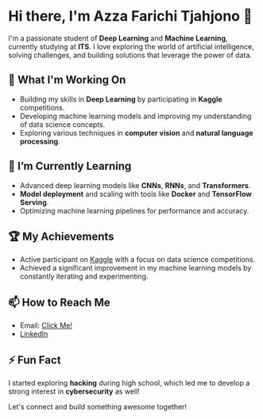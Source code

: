 # Hi there, I'm Azza Farichi Tjahjono 👋

I'm a passionate student of **Deep Learning** and **Machine Learning**, currently studying at **ITS**. I love exploring the world of artificial intelligence, solving challenges, and building solutions that leverage the power of data.

## 🔭 What I'm Working On
- Building my skills in **Deep Learning** by participating in **Kaggle** competitions.
- Developing machine learning models and improving my understanding of data science concepts.
- Exploring various techniques in **computer vision** and **natural language processing**.

## 🌱 I’m Currently Learning
- Advanced deep learning models like **CNNs**, **RNNs**, and **Transformers**.
- **Model deployment** and scaling with tools like **Docker** and **TensorFlow Serving**.
- Optimizing machine learning pipelines for performance and accuracy.

## 🏆 My Achievements
- Active participant on [Kaggle](https://kaggle.com/trenttzzz) with a focus on data science competitions.
- Achieved a significant improvement in my machine learning models by constantly iterating and experimenting.

## 📫 How to Reach Me
- Email: [Click Me!](azzafarichi2@gmail.com)
- [LinkedIn](https://www.linkedin.com/in/azza-farichi-465600288/)

## ⚡ Fun Fact
I started exploring **hacking** during high school, which led me to develop a strong interest in **cybersecurity** as well!

Let's connect and build something awesome together!
